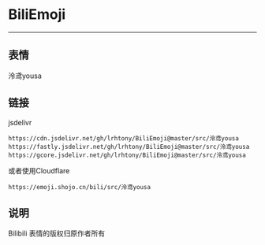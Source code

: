 # BiliEmoji
---
## 表情
泠鸢yousa
## 链接
jsdelivr
```
https://cdn.jsdelivr.net/gh/lrhtony/BiliEmoji@master/src/泠鸢yousa
https://fastly.jsdelivr.net/gh/lrhtony/BiliEmoji@master/src/泠鸢yousa
https://gcore.jsdelivr.net/gh/lrhtony/BiliEmoji@master/src/泠鸢yousa
```
或者使用Cloudflare
```
https://emoji.shojo.cn/bili/src/泠鸢yousa
```
## 说明
Bilibili 表情的版权归原作者所有
